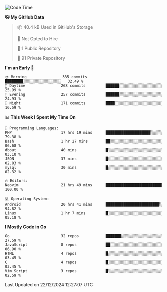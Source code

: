
<!--START_SECTION:waka-->
![Code Time](http://img.shields.io/badge/Code%20Time-5%2C554%20hrs%2047%20mins-blue)

**🐱 My GitHub Data** 

> 📦 40.4 kB Used in GitHub's Storage 
 > 
> 🚫 Not Opted to Hire
 > 
> 📜 1 Public Repository 
 > 
> 🔑 91 Private Repository 
 > 
**I'm an Early 🐤** 

```text
🌞 Morning                335 commits         ████████░░░░░░░░░░░░░░░░░   32.49 % 
🌆 Daytime                268 commits         ██████░░░░░░░░░░░░░░░░░░░   25.99 % 
🌃 Evening                257 commits         ██████░░░░░░░░░░░░░░░░░░░   24.93 % 
🌙 Night                  171 commits         ████░░░░░░░░░░░░░░░░░░░░░   16.59 % 
```


📊 **This Week I Spent My Time On** 

```text
💬 Programming Languages: 
PHP                      17 hrs 19 mins      ████████████████████░░░░░   79.38 % 
Bash                     1 hr 27 mins        ██░░░░░░░░░░░░░░░░░░░░░░░   06.68 % 
dbout                    40 mins             █░░░░░░░░░░░░░░░░░░░░░░░░   03.10 % 
JSON                     37 mins             █░░░░░░░░░░░░░░░░░░░░░░░░   02.83 % 
mysql                    30 mins             █░░░░░░░░░░░░░░░░░░░░░░░░   02.32 % 

🔥 Editors: 
Neovim                   21 hrs 49 mins      █████████████████████████   100.00 % 

💻 Operating System: 
Android                  20 hrs 41 mins      ████████████████████████░   94.82 % 
Linux                    1 hr 7 mins         █░░░░░░░░░░░░░░░░░░░░░░░░   05.18 % 
```

**I Mostly Code in Go** 

```text
Go                       32 repos            ███████░░░░░░░░░░░░░░░░░░   27.59 % 
JavaScript               8 repos             ██░░░░░░░░░░░░░░░░░░░░░░░   06.90 % 
HTML                     4 repos             █░░░░░░░░░░░░░░░░░░░░░░░░   03.45 % 
C                        4 repos             █░░░░░░░░░░░░░░░░░░░░░░░░   03.45 % 
Vim Script               3 repos             █░░░░░░░░░░░░░░░░░░░░░░░░   02.59 % 
```




 Last Updated on 22/12/2024 12:27:07 UTC
<!--END_SECTION:waka-->
